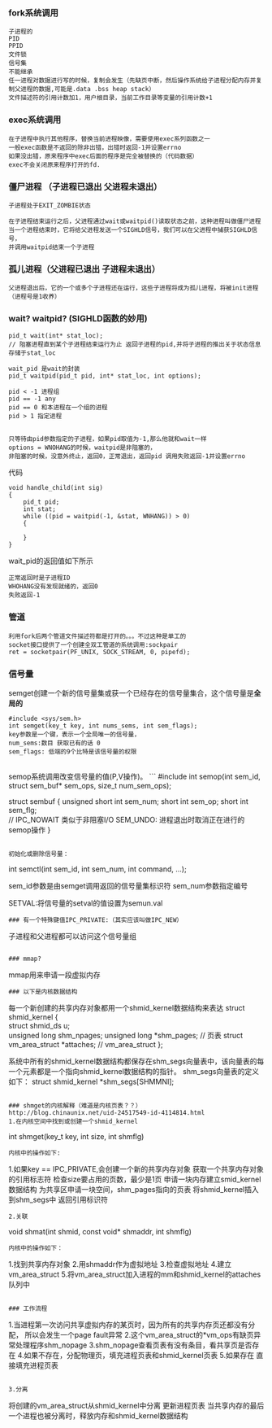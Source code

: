 ### fork系统调用
```
子进程的
PID
PPID
文件锁
信号集
不能继承
任一进程对数据进行写的时候，复制会发生（先缺页中断，然后操作系统给子进程分配内存并复制父进程的数据,可能是.data .bss heap stack）
文件描述符的引用计数加1，用户根目录，当前工作目录等变量的引用计数+1
```

### exec系统调用
```
在子进程中执行其他程序，替换当前进程映像，需要使用exec系列函数之一
一般exec函数是不返回的除非出错，出错时返回-1并设置errno
如果没出错，原来程序中exec后面的程序是完全被替换的（代码数据）
exec不会关闭原来程序打开的fd.
```

### 僵尸进程 （子进程已退出 父进程未退出）
```
子进程处于EXIT_ZOMBIE状态

在子进程结束运行之后，父进程通过wait或waitpid()读取状态之前，这种进程叫做僵尸进程
当一个进程结束时，它将给父进程发送一个SIGHLD信号，我们可以在父进程中捕获SIGHLD信号，
并调用waitpid结束一个子进程
```

### 孤儿进程（父进程已退出 子进程未退出）
```
父进程退出后，它的一个或多个子进程还在运行，这些子进程将成为孤儿进程，将被init进程（进程号是1收养）
```

### wait? waitpid? (SIGHLD函数的妙用)
```
pid_t wait(int* stat_loc); 
// 阻塞进程直到某个子进程结束运行为止 返回子进程的pid,并将子进程的推出关于状态信息存储于stat_loc

wait_pid 是wait的封装
pid_t waitpid(pid_t pid, int* stat_loc, int options);

pid < -1 进程组
pid == -1 any
pid == 0 和本进程在一个组的进程
pid > 1 指定进程


只等待由pid参数指定的子进程，如果pid取值为-1,那么他就和wait一样
options = WNOHANG的时候，waitpid是非阻塞的，
非阻塞的时候，没意外终止，返回0，正常退出，返回pid 调用失败返回-1并设置errno
```
代码
```
void handle_child(int sig)
{
    pid_t pid;
    int stat;
    while ((pid = waitpid(-1, &stat, WNHANG)) > 0)
    {
    
    }
}
```
wait_pid的返回值如下所示
```
正常返回时是子进程ID
WHOHANG没有发现就绪的，返回0
失败返回-1
```

### 管道
```
利用fork后两个管道文件描述符都是打开的。。。不过这种是单工的
socket接口提供了一个创建全双工管道的系统调用:sockpair
ret = socketpair(PF_UNIX, SOCK_STREAM, 0, pipefd);
```

### 信号量
semget创建一个新的信号量集或获一个已经存在的信号量集合，这个信号量是**全局的**
```
#include <sys/sem.h>
int semget(key_t key, int nums_sems, int sem_flags);
key参数是一个键，表示一个全局唯一的信号量，
num_sems:数目 获取已有的话 0
sem_flags: 低端的9个比特是该信号量的权限
```
<br>
semop系统调用改变信号量的值(P,V操作)。
```
#include<sys/sem.h>
int semop(int sem_id, struct sem_buf* sem_ops, size_t num_sem_ops);

struct sembuf
{
    unsigned short int sem_num;
    short int sem_op; 
    short int sem_flg;  
    // IPC_NOWAIT 类似于非阻塞I/O SEM_UNDO: 进程退出时取消正在进行的semop操作
}
```

初始化或删除信号量：
```
int semctl(int sem_id, int sem_num, int command, ...);

sem_id参数是由semget调用返回的信号量集标识符
sem_num参数指定编号

SETVAL:将信号量的setval的值设置为semun.val

```
### 有一个特殊键值IPC_PRIVATE:（其实应该叫做IPC_NEW）
```
子进程和父进程都可以访问这个信号量组
```

### mmap?
```
mmap用来申请一段虚拟内存
```
### 以下是内核数据结构
```
每一个新创建的共享内存对象都用一个shmid_kernel数据结构来表达
struct shmid_kernel
{    
   struct shmid_ds u;        
   unsigned long shm_npages; 
   unsigned long *shm_pages;    // 页表
   struct vm_area_struct *attaches; // vm_area_struct
 };
 
系统中所有的shmid_kernel数据结构都保存在shm_segs向量表中，该向量表的每一个元素都是一个指向shmid_kernel数据结构的指针。
shm_segs向量表的定义如下：
struct shmid_kernel *shm_segs[SHMMNI];
```

### shmget的内核解释（难道是内核页表？？）
http://blog.chinaunix.net/uid-24517549-id-4114814.html
1.在内核空间中找到或创建一个shmid_kernel
```
int shmget(key_t key, int size, int shmflg)
```
内核中的操作如下:
```
1.如果key == IPC_PRIVATE,会创建一个新的共享内存对象
获取一个共享内存对象的引用标志符
检查size要占用的页数，最少是1页
申请一块内存建立smid_kernel数据结构
为共享区申请一块空间，shm_pages指向的页表
将shmid_kernel插入到shm_segs中
返回引用标识符
```
2.关联
```
void shmat(int shmid, const void* shmaddr, int shmflg)
```
内核中的操作如下：
```
1.找到共享内存对象
2.用shmaddr作为虚拟地址
3.检查虚拟地址
4.建立vm_area_struct
5.将vm_area_struct加入进程的mm和shmid_kernel的attaches队列中
```

### 工作流程
```
1.当进程第一次访问共享虚拟内存的某页时，因为所有的共享内存页还都没有分配，
所以会发生一个page fault异常
2.这个vm_area_struct的*vm_ops有缺页异常处理程序shm_nopage
3.shm_nopage查看页表有没有条目，看共享页是否存在
4.如果不存在，分配物理页，填充进程页表和shmid_kernel页表
5.如果存在 直接填充进程页表
```

3.分离
```
将创建的vm_area_struct从shmid_kernel中分离
更新进程页表
当共享内存的最后一个进程也被分离时，释放内存和shmid_kernel数据结构
```
